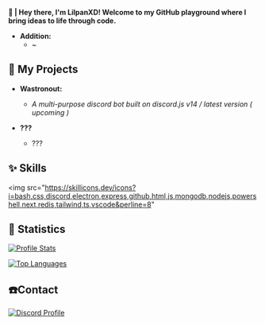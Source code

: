 **👋  |  Hey there, I'm LilpanXD! Welcome to my GitHub playground where I bring ideas to life through code.**


- **Addition:**
  - *~*

## **💼 My Projects**
- **Wastronout:**
  - *A multi-purpose discord bot built on discord.js v14 / latest version ( upcoming )*

- **???**
  - ???

## **✨ Skills**
   <img src="https://skillicons.dev/icons?i=bash,css,discord,electron,express,github,html,js,mongodb,nodejs,powershell,next,redis,tailwind,ts,vscode&perline=8"
    
## **🏓 Statistics**
[![Profile Stats](https://github-readme-stats.vercel.app/api?username=LilpanXD&theme=blue-green)](#-statistics)

[![Top Languages](https://github-readme-stats.vercel.app/api/top-langs/?username=LilpanXD&theme=blue-green)](#-statistics)

## **☎️Contact**
[![Discord Profile](https://img.shields.io/badge/Discord-7289DA?style=for-the-badge&logo=discord&logoColor=white)](https://discord.com/users/1163562149415747615)
